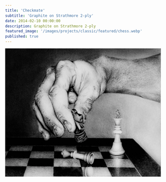 ```yaml
---
title: 'Checkmate'
subtitle: 'Graphite on Strathmore 2-ply'
date: 2014-02-10 00:00:00
description: Graphite on Strathmore 2-ply
featured_image: '/images/projects/classic/featured/chess.webp'
published: true
---
```


![](/images/projects/classic/full_size/chess.webp)
